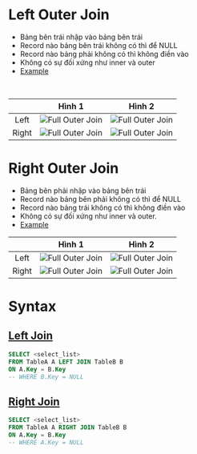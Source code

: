 # Left Outer Join

- Bảng bên trái nhập vào bảng bên trái
- Record nào bảng bên trái không có thì để NULL
- Record nào bảng phải không có thì không điền vào
- Không có sự đối xứng như inner và outer
- [Example]()
<br>

||Hình 1|Hình 2|
|:--:|:---:|:---:|
|Left|![Full Outer Join](https://github.com/K1ethoang/SQL-Server/blob/main/9.3.Full%20Outer%20Join/image/sql-left-outer-join1.png)|![Full Outer Join](https://github.com/K1ethoang/SQL-Server/blob/main/9.3.Full%20Outer%20Join/image/sql-left-outer-join2.png)|
|Right|![Full Outer Join](https://github.com/K1ethoang/SQL-Server/blob/main/9.3.Full%20Outer%20Join/image/sql-right-outer-join1.png)|![Full Outer Join](https://github.com/K1ethoang/SQL-Server/blob/main/9.3.Full%20Outer%20Join/image/sql-right-outer-join2.png)


# Right Outer Join

- Bảng bên phải nhập vào bảng bên trái
- Record nào bảng bên phải không có thì để NULL
- Record nào bảng trái không có thì không điền vào
- Không có sự đối xứng như inner và outer.
- [Example]()
  <br>

||Hình 1|Hình 2|
|:--:|:---:|:---:|
|Left|![Full Outer Join](https://github.com/K1ethoang/SQL-Server/blob/main/9.3.Full%20Outer%20Join/image/sql-left-outer-join1.png)|![Full Outer Join](https://github.com/K1ethoang/SQL-Server/blob/main/9.3.Full%20Outer%20Join/image/sql-left-outer-join2.png)|
|Right|![Full Outer Join](https://github.com/K1ethoang/SQL-Server/blob/main/9.3.Full%20Outer%20Join/image/sql-right-outer-join1.png)|![Full Outer Join](https://github.com/K1ethoang/SQL-Server/blob/main/9.3.Full%20Outer%20Join/image/sql-right-outer-join2.png)


# Syntax

  ## [Left Join](#left-outer-join)

  ```SQL
  SELECT <select_list>
  FROM TableA A LEFT JOIN TableB B
  ON A.Key = B.Key
  -- WHERE B.Key = NULL
  ```

  ## [Right Join](#right-outer-join)
  ```SQL
  SELECT <select_list>
  FROM TableA A RIGHT JOIN TableB B
  ON A.Key = B.Key
  -- WHERE A.Key = NULL
  ```
